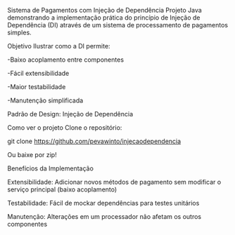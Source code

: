 Sistema de Pagamentos com Injeção de Dependência
Projeto Java demonstrando a implementação prática do princípio de Injeção de Dependência (DI) através de um sistema de processamento de pagamentos simples.

Objetivo
Ilustrar como a DI permite:

-Baixo acoplamento entre componentes

-Fácil extensibilidade

-Maior testabilidade

-Manutenção simplificada


Padrão de Design: Injeção de Dependência

Como ver o projeto
Clone o repositório:

git clone https://github.com/pevawinto/injecaodependencia

Ou baixe por zip!

Benefícios da Implementação

Extensibilidade: Adicionar novos métodos de pagamento sem modificar o serviço principal (baixo acoplamento)

Testabilidade: Fácil de mockar dependências para testes unitários

Manutenção: Alterações em um processador não afetam os outros componentes
